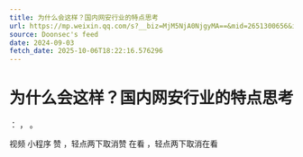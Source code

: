 ```yaml
---
title: 为什么会这样？国内网安行业的特点思考
url: https://mp.weixin.qq.com/s?__biz=MjM5NjA0NjgyMA==&mid=2651300656&idx=1&sn=0ad687c1be9a9c09a747353b830f4399
source: Doonsec's feed
date: 2024-09-03
fetch_date: 2025-10-06T18:22:16.576296
---
```


# 为什么会这样？国内网安行业的特点思考

：
，
。

视频
小程序
赞
，轻点两下取消赞
在看
，轻点两下取消在看